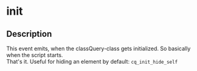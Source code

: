 # init

## Description

This event emits, when the classQuery-class gets initialized. So basically when the script starts.  
That's it.
Useful for hiding an element by default: `cq_init_hide_self`